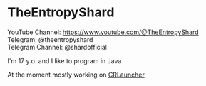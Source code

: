 # TheEntropyShard
YouTube Channel: https://www.youtube.com/@TheEntropyShard <br>
Telegram: @theentropyshard <br>
Telegram Channel: @shardofficial <br>

I'm 17 y.o. and I like to program in Java

At the moment mostly working on [CRLauncher](https://github.com/CRLauncher/CRLauncher)
